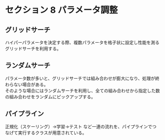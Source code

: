# セクション 8 パラメータ調整
## グリッドサーチ
ハイパーパラメータを決定する際、複数パラメータを格子状に設定し性能を測るグリッドサーチを利用する。

## ランダムサーチ
パラメータ数が多いと、グリッドサーチでは組み合わせが膨大になり、処理が終わらない場合がある。  
そのような場合にはランダムサーチを利用し、全ての組み合わせから指定した数の組み合わせをランダムにピックアップする。

## パイプライン
正規化（スケーリング）→学習→テスト など一連の流れを、パイプラインでつなげて実行するクラスが用意されている。
 